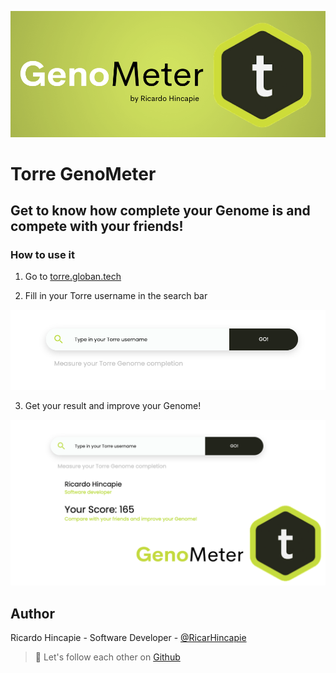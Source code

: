 ![Cover](front/static/images/Readme_image.png)

# Torre GenoMeter

## Get to know how complete your Genome is and compete with your friends!

### How to use it

1. Go to [torre.globan.tech](http://torre.globan.tech)

2. Fill in your Torre username in the search bar

![Fillin](front/static/images/type_in.png)

3. Get your result and improve your Genome!

![Result](front/static/images/result.png)

## Author

Ricardo Hincapie - Software Developer - [@RicarHincapie](https://www.linkedin.com/in/ricardohincapie/)

> :rocket: Let's follow each other on [Github](https://github.com/ricarhincapie)
